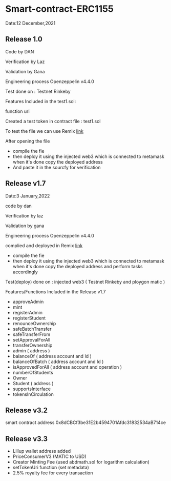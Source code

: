 # Smart-contract-ERC1155 

  Date:12 December,2021

## Release 1.0

Code by DAN

Verification by Laz

Validation by Gana

Engineering process Openzeppelin v4.4.0

Test done on : Testnet Rinkeby

Features Included in the test1.sol:

function uri 

Created a test token in contract file :  test1.sol

To test the file we can use Remix   [link](http://remix.ethereum.org/#optimize=false&runs=200&evmVersion=null&version=soljson-v0.5.17+commit.d19bba13.js0)

After opening the file  
- compile the fie 
- then deploy it using the injected web3 which is connected to metamask when it's done copy the deployed address
- And paste it in the sourcfy for verification



## Release v1.7
Date:3 January,2022


code by dan

Verification by laz

Validation by gana

Engineering process Openzeppelin v4.4.0

complied and deployed in Remix  [link](http://remix.ethereum.org/#optimize=false&runs=200&evmVersion=null&version=soljson-v0.5.17+commit.d19bba13.js0)

- compile the fie 
- then deploy it using the injected web3 which is connected to metamask when it's done copy the deployed address and perform tasks accordingly

Test(deploy) done on : injected web3 ( Testnet Rinkeby and ploygon matic )

Features/Functions Included in the Release v1.7

 * approveAdmin
 * mint
 * registerAdmin
 * registerStudent
 * renounceOwnership 
 * safeBatchTransfer
 * safeTransferFrom 
 * setApprovalForAll 
 * transferOwnership 
 * admin ( address )
 * balanceOf ( address account and Id ) 
 * balanceOfBatch ( address account and Id )
 * isApprovedForAll ( address account and operation )
 * numberOfStudents
 * Owner
 * Student ( address )
 * supportsInterface
 * tokensInCirculation 


## Release v3.2
smart contract address 0x8dCBCf3be31E2b4594701Afdc31832534aB714ce


## Release v3.3
* Lillup wallet address added
* PriceConsumerV3 (MATIC to USD)
* Creator Minting Fee  (used abdmath.sol for logarithm calculation)
* setTokenUri function (set metadata)
* 2.5% royalty fee for every transaction
